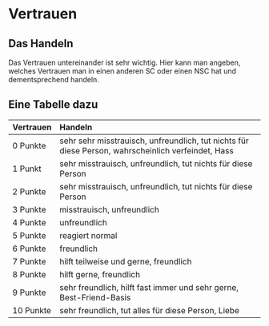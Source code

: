 # Vertrauen

## Das Handeln

Das Vertrauen untereinander ist sehr wichtig. Hier kann man angeben, welches Vertrauen man in einen anderen SC oder einen NSC hat und dementsprechend handeln.

## Eine Tabelle dazu

| Vertrauen | Handeln |
| :--- | :--- |
| 0 Punkte | sehr sehr misstrauisch, unfreundlich, tut nichts für diese Person, wahrscheinlich verfeindet, Hass |
| 1 Punkt | sehr misstrauisch, unfreundlich, tut nichts für diese Person |
| 2 Punkte | sehr misstrauisch, unfreundlich, tut nichts für diese Person |
| 3 Punkte | misstrauisch, unfreundlich |
| 4 Punkte | unfreundlich |
| 5 Punkte | reagiert normal |
| 6 Punkte | freundlich |
| 7 Punkte | hilft teilweise und gerne, freundlich |
| 8 Punkte | hilft gerne, freundlich |
| 9 Punkte | sehr freundlich, hilft fast immer und sehr gerne, Best-Friend-Basis |
| 10 Punkte | sehr freundlich, tut alles für diese Person, Liebe |

